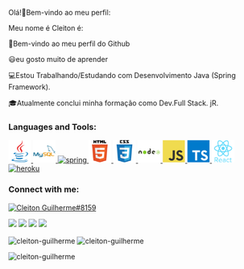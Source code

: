 Olá!👋Bem-vindo ao meu perfil:

Meu nome é Cleiton é:

🎉Bem-vindo ao meu perfil do Github

😃eu gosto muito de aprender

💻Estou Trabalhando/Estudando com Desenvolvimento Java (Spring Framework).

🎓Atualmente conclui minha formação como Dev.Full Stack. jR.


<h3 align="left">Languages and Tools:</h3>
<a href="https://www.java.com" target="_blank" rel="noreferrer"> <img src="https://raw.githubusercontent.com/devicons/devicon/master/icons/java/java-original.svg" alt="java" width="45" height="45"/> </a> <a href="https://www.mysql.com/" target="_blank" rel="noreferrer"> <img src="https://raw.githubusercontent.com/devicons/devicon/master/icons/mysql/mysql-original-wordmark.svg" alt="mysql" width="45" height="45"/> </a> <a href="https://spring.io/" target="_blank" rel="noreferrer"> <img src="https://www.vectorlogo.zone/logos/springio/springio-icon.svg" alt="spring" width=""45 height="45"/>  <a href="https://www.w3.org/html/" target="_blank" rel="noreferrer"> <img src="https://raw.githubusercontent.com/devicons/devicon/master/icons/html5/html5-original-wordmark.svg" alt="html5" width="45" height="45"/> </a> </a> <a href="https://www.w3schools.com/css/" target="_blank" rel="noreferrer"> <img src="https://raw.githubusercontent.com/devicons/devicon/master/icons/css3/css3-original-wordmark.svg" alt="css3" width="45" height="45"/> </a> <a href="https://nodejs.org" target="_blank" rel="noreferrer"> <img src="https://raw.githubusercontent.com/devicons/devicon/master/icons/nodejs/nodejs-original-wordmark.svg" alt="nodejs" width="45" height="45"/> </a>  <a href="https://developer.mozilla.org/en-US/docs/Web/JavaScript" target="_blank" rel="noreferrer"> <img src="https://raw.githubusercontent.com/devicons/devicon/master/icons/javascript/javascript-original.svg" alt="javascript" width="45" height="45"/> </a>  <a href="https://www.typescriptlang.org/" target="_blank" rel="noreferrer"> <img src="https://raw.githubusercontent.com/devicons/devicon/master/icons/typescript/typescript-original.svg" alt="typescript" width="45" height="45"/> </a>
<a href="https://reactjs.org/" target="_blank" rel="noreferrer"> <img src="https://raw.githubusercontent.com/devicons/devicon/master/icons/react/react-original-wordmark.svg" alt="react" width="45" height="45"/> </a>
<a href="https://heroku.com" target="_blank" rel="noreferrer"> <img src="https://www.vectorlogo.zone/logos/heroku/heroku-icon.svg" alt="heroku" width="45" height="45"/> </a> </p>

<h3 align="left">Connect with me:</h3>
<p align="left">
  
<a href="https://discord.gg/Cleiton Guilherme#8159" target="blank"><img align="center" src="https://raw.githubusercontent.com/rahuldkjain/github-profile-readme-generator/master/src/images/icons/Social/discord.svg" alt="Cleiton Guilherme#8159" height="30" width="40" /></a>
</p>

 <a href="https://www.linkedin.com/in/cleiton-Guilherme/-45875016a" target="_blank"><img src="https://img.shields.io/badge/-LinkedIn-%230077B5?style=for-the-badge&logo=linkedin&logoColor=white" target="_blank"></a> <a href="https://instagram.com/cleiton_sillva3" target="_blank"><img src="https://img.shields.io/badge/-Instagram-%23E4405F?style=for-the-badge&logo=instagram&logoColor=white" target="_blank"></a> <a href="https://discord.gg/Cleiton Guilherme#8159" target="_blank"><img src="https://img.shields.io/badge/Discord-7289DA?style=for-the-badge&logo=discord&logoColor=white" target="_blank"></a> <a href = "mailto:cleiton.sillva81@gmail.com"><img src="https://img.shields.io/badge/-Gmail-%23333?style=for-the-badge&logo=gmail&logoColor=white" target="_blank"></a>
 

<img align="center" src="https://github-readme-stats.vercel.app/api?username=cleiton-guilherme&show_icons=true&locale=en&theme=dracula" alt="cleiton-guilherme" /> <img align="center" src="https://github-readme-streak-stats.herokuapp.com/?user=cleiton-guilherme&theme=dracula" alt="cleiton-guilherme" />

<div align="center">
<p>&nbsp;<img align="left" src="https://github-readme-stats.vercel.app/api/top-langs?username=cleiton-guilherme&show_icons=true&locale=en&layout=compact&theme=dracula" alt="cleiton-guilherme" /></p>
</div>
